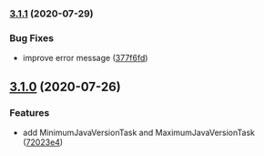 ### [3.1.1](https://github.com/PharmGKB/pgkb-ant/compare/v3.1.0...v3.1.1) (2020-07-29)


### Bug Fixes

* improve error message ([377f6fd](https://github.com/PharmGKB/pgkb-ant/commit/377f6fdba4629b44f02b0967636ae55dbec86c31))

## [3.1.0](https://github.com/PharmGKB/pgkb-ant/compare/v3.0.0...v3.1.0) (2020-07-26)


### Features

* add MinimumJavaVersionTask and MaximumJavaVersionTask ([72023e4](https://github.com/PharmGKB/pgkb-ant/commit/72023e440e4ac813709e557e46964211ae49d42c))
